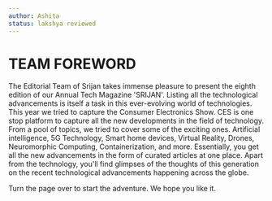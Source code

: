 ```yaml
---
author: Ashita
status: lakshya reviewed
---
```


# TEAM FOREWORD

The Editorial Team of Srijan takes immense pleasure to present the eighth edition of our Annual Tech Magazine 'SRIJAN'. 
Listing all the technological advancements is itself a task in this ever-evolving world of technologies. This year we tried to capture the Consumer Electronics Show.
CES is one stop platform to capture all the new developments in the field of technology.
From a pool of topics, we tried to cover some of the exciting ones.
Artificial intelligence, 5G Technology, Smart home devices, Virtual Reality, Drones, Neuromorphic Computing, Containerization, and more.
Essentially, you get all the new advancements in the form of curated articles at one place. Apart from the technology, you'll find glimpses of the thoughts of this generation on the recent technological advancements happening across the globe. 

Turn the page over to start the adventure.
We hope you like it.
